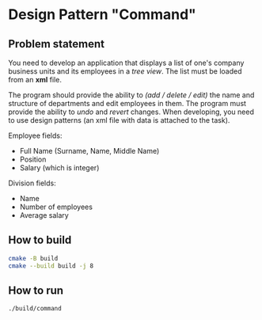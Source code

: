 # Design Pattern "Command"

## Problem statement

You need to develop an application that displays a list of one's company business units and its employees in a *tree view*. The list must be loaded from an **xml** file.

The program should provide the ability to *(add / delete / edit)* the name and structure of departments and edit employees in them. The program must provide the ability to *undo* and *revert* changes. When developing, you need to use design patterns (an xml file with data is attached to the task).

Employee fields:
- Full Name (Surname, Name, Middle Name)
- Position
- Salary (which is integer)

Division fields:
- Name
- Number of employees
- Average salary

## How to build

```bash
cmake -B build
cmake --build build -j 8
```

## How to run

```bash
./build/command
```
